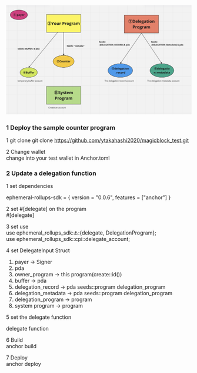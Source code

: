 ![](./image.png)

### 1 Deploy the sample counter program

1 git clone 
git clone https://github.com/ytakahashi2020/magicblock_test.git

2 Change wallet  
change into your test wallet in Anchor.toml


### 2 Update a delegation function

1 set dependencies

ephemeral-rollups-sdk = { version = "0.0.6", features = ["anchor"] }

2 set #[delegate] on the program  
#[delegate]

3 set use  
use ephemeral_rollups_sdk::anchor::{delegate, DelegationProgram};  
use ephemeral_rollups_sdk::cpi::delegate_account;

4 set DelegateInput Struct  

1) payer -> Signer
2) pda
3) owner_program -> this program(create::id())
4) buffer -> pda
5) delegation_record -> pda seeds::program delegation_program
6) delegation_metadata -> pda seeds::program delegation_program
7) delegation_program -> program 
8) system program -> program

5 set the delegate function

delegate function

6 Build  
anchor build

7 Deploy  
anchor deploy